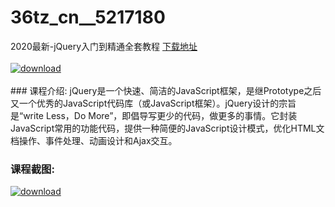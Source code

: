# 36tz_cn__5217180
2020最新-jQuery入门到精通全套教程
[下载地址](http://www.36tz.cn/article/5217180 "下载地址")
<br/></br>[![download](http://36tz.cn/muke_img/2020_12_1-115-300x174.png "下载地址")](http://www.36tz.cn/article/5217180 "下载地址")
<br/></br>### 课程介绍:
jQuery是一个快速、简洁的JavaScript框架，是继Prototype之后又一个优秀的JavaScript代码库（或JavaScript框架）。jQuery设计的宗旨是“write Less，Do More”，即倡导写更少的代码，做更多的事情。它封装JavaScript常用的功能代码，提供一种简便的JavaScript设计模式，优化HTML文档操作、事件处理、动画设计和Ajax交互。

### 课程截图:
[![download](http://36tz.cn/muke_img/2020_12_2-105.png "下载地址")](http://www.36tz.cn/article/5217180 "下载地址")
